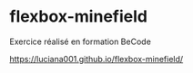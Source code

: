 # flexbox-minefield
 
Exercice réalisé en formation BeCode

https://luciana001.github.io/flexbox-minefield/
